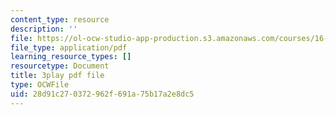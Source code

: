 ```yaml
---
content_type: resource
description: ''
file: https://ol-ocw-studio-app-production.s3.amazonaws.com/courses/16-687-private-pilot-ground-school-january-iap-2019/28d91c270372962f691a75b17a2e8dc5_Th2N_rDfkDw.pdf
file_type: application/pdf
learning_resource_types: []
resourcetype: Document
title: 3play pdf file
type: OCWFile
uid: 28d91c27-0372-962f-691a-75b17a2e8dc5
---
```

